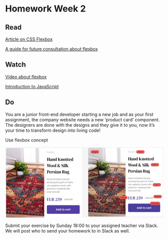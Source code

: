 # Homework Week 2

## Read

[Article on CSS Flexbox](https://www.w3schools.com/css/css3_flexbox.asp)

[A guide for future consultation about flexbox](https://github.com/Bakhtiyar-Garashov/flexbox-101)

## Watch
[Video about flexbox](https://www.youtube.com/watch?v=phWxA89Dy94&ab_channel=SlayingTheDragon)

[Introduction to JavaScript](https://www.youtube.com/watch?v=6n4AV5k-7wE&ab_channel=CodingForEverybody)

## Do
You are a junior front-end developer starting a new job and as your first assignment, the company website needs a new ‘product card’ component. The designers are done with the designs and they give it to you, now it’s your time to transform design into living code!

Use flexbox concept

![Example Product Card](./product-card.jpg)

Submit your exercise by Sunday 18:00 to your assigned teacher via Slack. We will post who to send your homework to in Slack as well.
